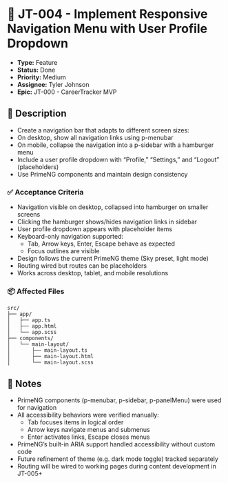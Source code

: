 # 🔧 JT-004 - Implement Responsive Navigation Menu with User Profile Dropdown

- **Type:** Feature
- **Status:** Done
- **Priority:** Medium
- **Assignee:** Tyler Johnson
- **Epic:** JT-000 - CareerTracker MVP

## 📝 Description

- Create a navigation bar that adapts to different screen sizes:
- On desktop, show all navigation links using p-menubar
- On mobile, collapse the navigation into a p-sidebar with a hamburger menu
- Include a user profile dropdown with “Profile,” “Settings,” and “Logout” (placeholders)
- Use PrimeNG components and maintain design consistency

### ✅ Acceptance Criteria

- Navigation visible on desktop, collapsed into hamburger on smaller screens
- Clicking the hamburger shows/hides navigation links in sidebar
- User profile dropdown appears with placeholder items
- Keyboard-only navigation supported:
  - Tab, Arrow keys, Enter, Escape behave as expected
  - Focus outlines are visible
- Design follows the current PrimeNG theme (Sky preset, light mode)
- Routing wired but routes can be placeholders
- Works across desktop, tablet, and mobile resolutions

### 📦 Affected Files

```plaintext
src/
├── app/
│   ├── app.ts
│   ├── app.html
│   └── app.scss
├── components/
│   └── main-layout/
│       ├── main-layout.ts
│       ├── main-layout.html
│       └── main-layout.scss
```

## 🧠 Notes

- PrimeNG components (p-menubar, p-sidebar, p-panelMenu) were used for navigation
- All accessibility behaviors were verified manually:
  - Tab focuses items in logical order
  - Arrow keys navigate menus and submenus
  - Enter activates links, Escape closes menus
- PrimeNG’s built-in ARIA support handled accessibility without custom code
- Future refinement of theme (e.g. dark mode toggle) tracked separately
- Routing will be wired to working pages during content development in JT-005+
